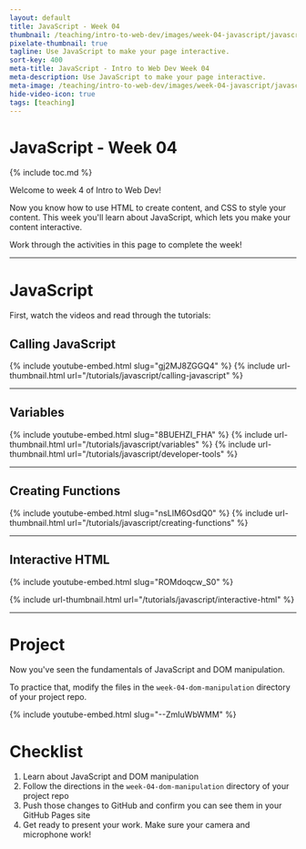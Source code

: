 ```yaml
---
layout: default
title: JavaScript - Week 04
thumbnail: /teaching/intro-to-web-dev/images/week-04-javascript/javascript-1.png
pixelate-thumbnail: true
tagline: Use JavaScript to make your page interactive.
sort-key: 400
meta-title: JavaScript - Intro to Web Dev Week 04
meta-description: Use JavaScript to make your page interactive.
meta-image: /teaching/intro-to-web-dev/images/week-04-javascript/javascript-1.png
hide-video-icon: true
tags: [teaching]
---
```


# JavaScript - Week 04

{% include toc.md %}

Welcome to week 4 of Intro to Web Dev!

Now you know how to use HTML to create content, and CSS to style your content. This week you'll learn about JavaScript, which lets you make your content interactive.

Work through the activities in this page to complete the week!

---

# JavaScript

First, watch the videos and read through the tutorials:

## Calling JavaScript

{% include youtube-embed.html slug="gj2MJ8ZGGQ4" %}
{% include url-thumbnail.html url="/tutorials/javascript/calling-javascript" %}

---

## Variables

{% include youtube-embed.html slug="8BUEHZI_FHA" %}
{% include url-thumbnail.html url="/tutorials/javascript/variables" %}
{% include url-thumbnail.html url="/tutorials/javascript/developer-tools" %}

---

## Creating Functions
{% include youtube-embed.html slug="nsLIM6OsdQ0" %}
{% include url-thumbnail.html url="/tutorials/javascript/creating-functions" %}

---

## Interactive HTML

{% include youtube-embed.html slug="ROMdoqcw_S0" %}

{% include url-thumbnail.html url="/tutorials/javascript/interactive-html" %}

---

# Project

Now you've seen the fundamentals of JavaScript and DOM manipulation.

To practice that, modify the files in the `week-04-dom-manipulation` directory of your project repo.

{% include youtube-embed.html slug="--ZmIuWbWMM" %}

# Checklist

1. Learn about JavaScript and DOM manipulation
2. Follow the directions in the `week-04-dom-manipulation` directory of your project repo
3. Push those changes to GitHub and confirm you can see them in your GitHub Pages site
4. Get ready to present your work. Make sure your camera and microphone work!
